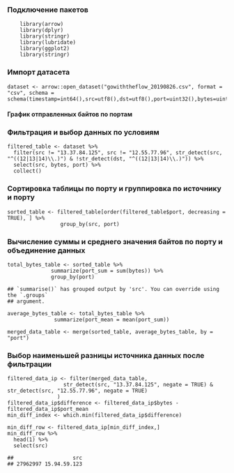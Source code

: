 ### Подключение пакетов

        library(arrow)
        library(dplyr)
        library(stringr)
        library(lubridate)
        library(ggplot2)
        library(stringr)

### Импорт датасета

    dataset <- arrow::open_dataset("gowiththeflow_20190826.csv", format = "csv", schema = schema(timestamp=int64(),src=utf8(),dst=utf8(),port=uint32(),bytes=uint32()))

#### График отправленных байтов по портам

### Фильтрация и выбор данных по условиям

    filtered_table <- dataset %>%
      filter(src != "13.37.84.125", src != "12.55.77.96", str_detect(src, "^((12|13|14)\\.)") & !str_detect(dst, "^((12|13|14)\\.)")) %>%
      select(src, bytes, port) %>%
      collect()

### Сортировка таблицы по порту и группировка по источнику и порту

    sorted_table <- filtered_table[order(filtered_table$port, decreasing = TRUE), ] %>% 
                     group_by(src, port)

### Вычисление суммы и среднего значения байтов по порту и объединение данных

    total_bytes_table <- sorted_table %>% 
                  summarize(port_sum = sum(bytes)) %>% 
                  group_by(port)

    ## `summarise()` has grouped output by 'src'. You can override using the `.groups`
    ## argument.

    average_bytes_table <- total_bytes_table %>% 
                   summarize(port_mean = mean(port_sum))

    merged_data_table <- merge(sorted_table, average_bytes_table, by = "port")

### Выбор наименьшей разницы источника данных после фильтрации

    filtered_data_ip <- filter(merged_data_table, 
                      str_detect(src, "13.37.84.125", negate = TRUE) & str_detect(src, "12.55.77.96", negate = TRUE)
                    )
    filtered_data_ip$difference <- filtered_data_ip$bytes - filtered_data_ip$port_mean
    min_diff_index <- which.min(filtered_data_ip$difference)

    min_diff_row <- filtered_data_ip[min_diff_index,]
    min_diff_row %>% 
      head(1) %>%
      select(src)

    ##                   src
    ## 27962997 15.94.59.123
